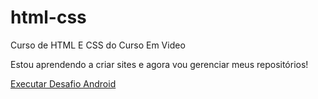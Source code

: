 # html-css
 Curso de HTML E CSS do Curso Em Video

 Estou aprendendo a criar sites e agora vou gerenciar meus repositórios!

<a href="https://nataliarafaela.github.io/html-css/desafios/desafio10/android.html">Executar Desafio Android</a>
